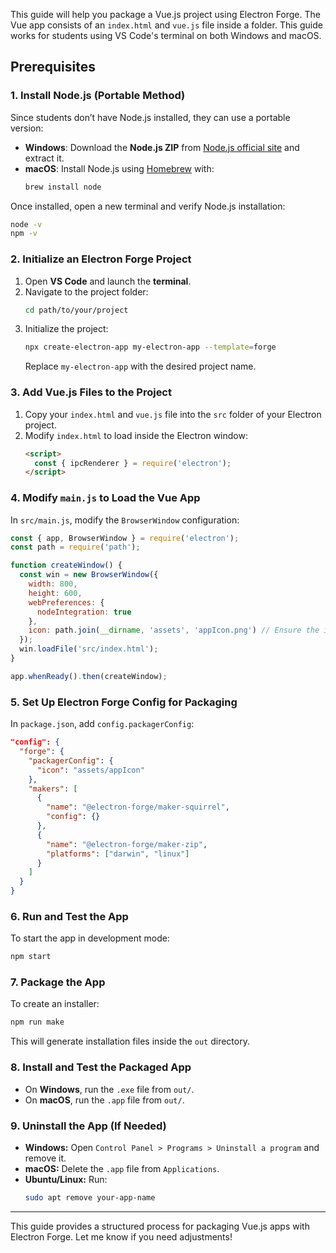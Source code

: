 
This guide will help you package a Vue.js project using Electron Forge. The Vue app consists of an `index.html` and `vue.js` file inside a folder. This guide works for students using VS Code's terminal on both Windows and macOS.

## Prerequisites

### 1. **Install Node.js (Portable Method)**

Since students don’t have Node.js installed, they can use a portable version:
- **Windows**: Download the **Node.js ZIP** from [Node.js official site](https://nodejs.org/en/download) and extract it.
- **macOS**: Install Node.js using [Homebrew](https://brew.sh/) with:
  ```bash
  brew install node
  ```

Once installed, open a new terminal and verify Node.js installation:
```bash
node -v
npm -v
```

### 2. **Initialize an Electron Forge Project**

1. Open **VS Code** and launch the **terminal**.
2. Navigate to the project folder:
   ```bash
   cd path/to/your/project
   ```
3. Initialize the project:
   ```bash
   npx create-electron-app my-electron-app --template=forge
   ```
   Replace `my-electron-app` with the desired project name.

### 3. **Add Vue.js Files to the Project**

1. Copy your `index.html` and `vue.js` file into the `src` folder of your Electron project.
2. Modify `index.html` to load inside the Electron window:
   ```html
   <script>
     const { ipcRenderer } = require('electron');
   </script>
   ```

### 4. **Modify `main.js` to Load the Vue App**

In `src/main.js`, modify the `BrowserWindow` configuration:
```javascript
const { app, BrowserWindow } = require('electron');
const path = require('path');

function createWindow() {
  const win = new BrowserWindow({
    width: 800,
    height: 600,
    webPreferences: {
      nodeIntegration: true
    },
    icon: path.join(__dirname, 'assets', 'appIcon.png') // Ensure the icon path is correct
  });
  win.loadFile('src/index.html');
}

app.whenReady().then(createWindow);
```

### 5. **Set Up Electron Forge Config for Packaging**

In `package.json`, add `config.packagerConfig`:
```json
"config": {
  "forge": {
    "packagerConfig": {
      "icon": "assets/appIcon"
    },
    "makers": [
      {
        "name": "@electron-forge/maker-squirrel",
        "config": {}
      },
      {
        "name": "@electron-forge/maker-zip",
        "platforms": ["darwin", "linux"]
      }
    ]
  }
}
```

### 6. **Run and Test the App**

To start the app in development mode:
```bash
npm start
```

### 7. **Package the App**

To create an installer:
```bash
npm run make
```
This will generate installation files inside the `out` directory.

### 8. **Install and Test the Packaged App**

- On **Windows**, run the `.exe` file from `out/`.
- On **macOS**, run the `.app` file from `out/`.

### 9. **Uninstall the App (If Needed)**

- **Windows:** Open `Control Panel > Programs > Uninstall a program` and remove it.
- **macOS:** Delete the `.app` file from `Applications`.
- **Ubuntu/Linux:** Run:
  ```bash
  sudo apt remove your-app-name
  ```

---

This guide provides a structured process for packaging Vue.js apps with Electron Forge. Let me know if you need adjustments!

